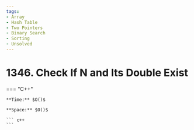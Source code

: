 ```yaml
---
tags:
- Array
- Hash Table
- Two Pointers
- Binary Search
- Sorting
- Unsolved
---
```



# 1346. Check If N and Its Double Exist

=== "C++"

    **Time:** $O()$

    **Space:** $O()$

    ``` c++
    ```